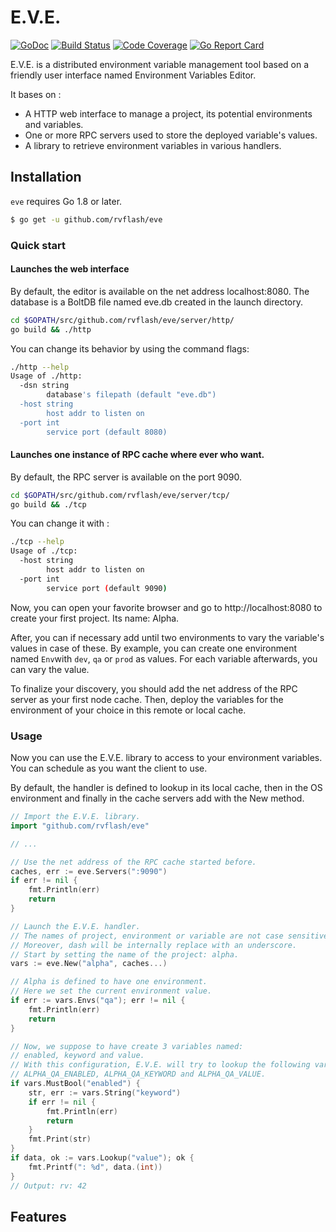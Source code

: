 # E.V.E.

[![GoDoc](https://godoc.org/github.com/rvflash/eve?status.svg)](https://godoc.org/github.com/rvflash/eve)
[![Build Status](https://img.shields.io/travis/rvflash/eve.svg)](https://travis-ci.org/rvflash/eve)
[![Code Coverage](https://img.shields.io/codecov/c/github/rvflash/eve.svg)](http://codecov.io/github/rvflash/eve?branch=master)
[![Go Report Card](https://goreportcard.com/badge/github.com/rvflash/eve)](https://goreportcard.com/report/github.com/rvflash/eve)

E.V.E. is a distributed environment variable management tool based on a friendly user interface named Environment Variables Editor.

It bases on :

* A HTTP web interface to manage a project, its potential environments and variables.
* One or more RPC servers used to store the deployed variable's values. 
* A library to retrieve environment variables in various handlers.


## Installation

`eve` requires Go 1.8 or later.

```bash
$ go get -u github.com/rvflash/eve
```


### Quick start

#### Launches the web interface

By default, the editor is available on the net address localhost:8080.
The database is a BoltDB file named eve.db created in the launch directory. 

```bash
cd $GOPATH/src/github.com/rvflash/eve/server/http/
go build && ./http
```

You can change its behavior by using the command flags:

```bash
./http --help
Usage of ./http:
  -dsn string
    	database's filepath (default "eve.db")
  -host string
    	host addr to listen on
  -port int
    	service port (default 8080)
``` 


#### Launches one instance of RPC cache where ever who want.

By default, the RPC server is available on the port 9090.

```bash
cd $GOPATH/src/github.com/rvflash/eve/server/tcp/
go build && ./tcp
```

You can change it with :

```bash
./tcp --help
Usage of ./tcp:
  -host string
    	host addr to listen on
  -port int
    	service port (default 9090) 
```

Now, you can open your favorite browser and go to http://localhost:8080 to create your first project.
Its name: Alpha.

After, you can if necessary add until two environments to vary the variable's values in case of these. 
By example, you can create one environment named `Env`with `dev`, `qa` or `prod` as values.
For each variable afterwards, you can vary the value. 

To finalize your discovery, you should add the net address of the RPC server as your first node cache.
Then, deploy the variables for the environment of your choice in this remote or local cache.


### Usage

Now you can use the E.V.E. library to access to your environment variables.
You can schedule as you want the client to use. 

By default, the handler is defined to lookup in its local cache, then in the OS environment and
finally in the cache servers add with the New method. 

```go
// Import the E.V.E. library.
import "github.com/rvflash/eve"

// ...

// Use the net address of the RPC cache started before. 
caches, err := eve.Servers(":9090")
if err != nil {
    fmt.Println(err)
    return
}

// Launch the E.V.E. handler.
// The names of project, environment or variable are not case sensitive.
// Moreover, dash will be internally replace with an underscore. 
// Start by setting the name of the project: alpha.
vars := eve.New("alpha", caches...)

// Alpha is defined to have one environment.
// Here we set the current environment value.
if err := vars.Envs("qa"); err != nil {
    fmt.Println(err)
    return
}

// Now, we suppose to have create 3 variables named:
// enabled, keyword and value.
// With this configuration, E.V.E. will try to lookup the following variables:
// ALPHA_QA_ENABLED, ALPHA_QA_KEYWORD and ALPHA_QA_VALUE.
if vars.MustBool("enabled") {
    str, err := vars.String("keyword")
    if err != nil {
    	fmt.Println(err)
        return
    }
    fmt.Print(str)
}
if data, ok := vars.Lookup("value"); ok {
    fmt.Printf(": %d", data.(int))
}
// Output: rv: 42
```


## Features

    	
    	 


